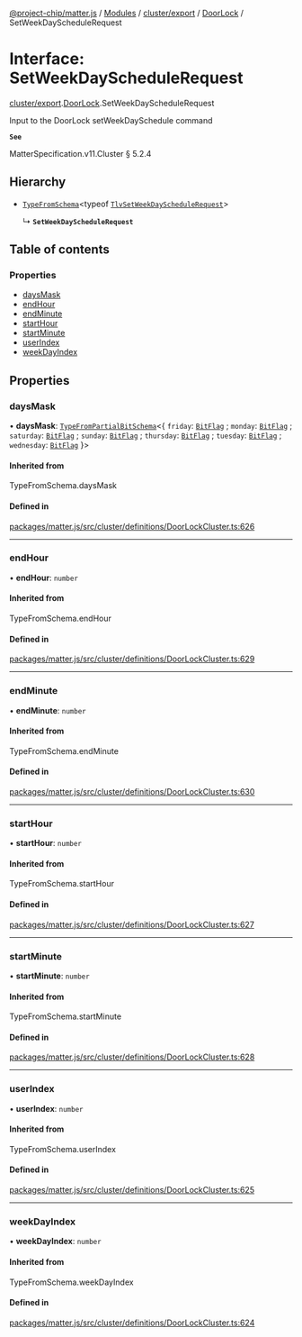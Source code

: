 [@project-chip/matter.js](../README.md) / [Modules](../modules.md) / [cluster/export](../modules/cluster_export.md) / [DoorLock](../modules/cluster_export.DoorLock.md) / SetWeekDayScheduleRequest

# Interface: SetWeekDayScheduleRequest

[cluster/export](../modules/cluster_export.md).[DoorLock](../modules/cluster_export.DoorLock.md).SetWeekDayScheduleRequest

Input to the DoorLock setWeekDaySchedule command

**`See`**

MatterSpecification.v11.Cluster § 5.2.4

## Hierarchy

- [`TypeFromSchema`](../modules/tlv_export.md#typefromschema)\<typeof [`TlvSetWeekDayScheduleRequest`](../modules/cluster_export.DoorLock.md#tlvsetweekdayschedulerequest)\>

  ↳ **`SetWeekDayScheduleRequest`**

## Table of contents

### Properties

- [daysMask](cluster_export.DoorLock.SetWeekDayScheduleRequest.md#daysmask)
- [endHour](cluster_export.DoorLock.SetWeekDayScheduleRequest.md#endhour)
- [endMinute](cluster_export.DoorLock.SetWeekDayScheduleRequest.md#endminute)
- [startHour](cluster_export.DoorLock.SetWeekDayScheduleRequest.md#starthour)
- [startMinute](cluster_export.DoorLock.SetWeekDayScheduleRequest.md#startminute)
- [userIndex](cluster_export.DoorLock.SetWeekDayScheduleRequest.md#userindex)
- [weekDayIndex](cluster_export.DoorLock.SetWeekDayScheduleRequest.md#weekdayindex)

## Properties

### daysMask

• **daysMask**: [`TypeFromPartialBitSchema`](../modules/schema_export.md#typefrompartialbitschema)\<\{ `friday`: [`BitFlag`](../modules/schema_export.md#bitflag) ; `monday`: [`BitFlag`](../modules/schema_export.md#bitflag) ; `saturday`: [`BitFlag`](../modules/schema_export.md#bitflag) ; `sunday`: [`BitFlag`](../modules/schema_export.md#bitflag) ; `thursday`: [`BitFlag`](../modules/schema_export.md#bitflag) ; `tuesday`: [`BitFlag`](../modules/schema_export.md#bitflag) ; `wednesday`: [`BitFlag`](../modules/schema_export.md#bitflag)  }\>

#### Inherited from

TypeFromSchema.daysMask

#### Defined in

[packages/matter.js/src/cluster/definitions/DoorLockCluster.ts:626](https://github.com/project-chip/matter.js/blob/5f71eedebdb9fa54338bde320c311bb359b7455d/packages/matter.js/src/cluster/definitions/DoorLockCluster.ts#L626)

___

### endHour

• **endHour**: `number`

#### Inherited from

TypeFromSchema.endHour

#### Defined in

[packages/matter.js/src/cluster/definitions/DoorLockCluster.ts:629](https://github.com/project-chip/matter.js/blob/5f71eedebdb9fa54338bde320c311bb359b7455d/packages/matter.js/src/cluster/definitions/DoorLockCluster.ts#L629)

___

### endMinute

• **endMinute**: `number`

#### Inherited from

TypeFromSchema.endMinute

#### Defined in

[packages/matter.js/src/cluster/definitions/DoorLockCluster.ts:630](https://github.com/project-chip/matter.js/blob/5f71eedebdb9fa54338bde320c311bb359b7455d/packages/matter.js/src/cluster/definitions/DoorLockCluster.ts#L630)

___

### startHour

• **startHour**: `number`

#### Inherited from

TypeFromSchema.startHour

#### Defined in

[packages/matter.js/src/cluster/definitions/DoorLockCluster.ts:627](https://github.com/project-chip/matter.js/blob/5f71eedebdb9fa54338bde320c311bb359b7455d/packages/matter.js/src/cluster/definitions/DoorLockCluster.ts#L627)

___

### startMinute

• **startMinute**: `number`

#### Inherited from

TypeFromSchema.startMinute

#### Defined in

[packages/matter.js/src/cluster/definitions/DoorLockCluster.ts:628](https://github.com/project-chip/matter.js/blob/5f71eedebdb9fa54338bde320c311bb359b7455d/packages/matter.js/src/cluster/definitions/DoorLockCluster.ts#L628)

___

### userIndex

• **userIndex**: `number`

#### Inherited from

TypeFromSchema.userIndex

#### Defined in

[packages/matter.js/src/cluster/definitions/DoorLockCluster.ts:625](https://github.com/project-chip/matter.js/blob/5f71eedebdb9fa54338bde320c311bb359b7455d/packages/matter.js/src/cluster/definitions/DoorLockCluster.ts#L625)

___

### weekDayIndex

• **weekDayIndex**: `number`

#### Inherited from

TypeFromSchema.weekDayIndex

#### Defined in

[packages/matter.js/src/cluster/definitions/DoorLockCluster.ts:624](https://github.com/project-chip/matter.js/blob/5f71eedebdb9fa54338bde320c311bb359b7455d/packages/matter.js/src/cluster/definitions/DoorLockCluster.ts#L624)
